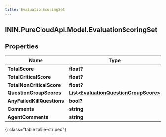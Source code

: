 ```yaml
---
title: EvaluationScoringSet
---
```

## ININ.PureCloudApi.Model.EvaluationScoringSet

## Properties

|Name | Type | Description | Notes|
|------------ | ------------- | ------------- | -------------|
| **TotalScore** | **float?** |  | [optional] |
| **TotalCriticalScore** | **float?** |  | [optional] |
| **TotalNonCriticalScore** | **float?** |  | [optional] |
| **QuestionGroupScores** | [**List&lt;EvaluationQuestionGroupScore&gt;**](EvaluationQuestionGroupScore.html) |  | [optional] |
| **AnyFailedKillQuestions** | **bool?** |  | [optional] |
| **Comments** | **string** |  | [optional] |
| **AgentComments** | **string** |  | [optional] |
{: class="table table-striped"}


